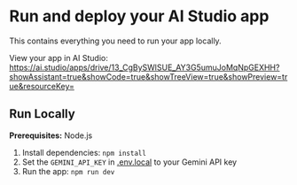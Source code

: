 # Run and deploy your AI Studio app

This contains everything you need to run your app locally.

View your app in AI Studio: https://ai.studio/apps/drive/13_CgBySWlSUE_AY3G5umuJoMqNpGEXHH?showAssistant=true&showCode=true&showTreeView=true&showPreview=true&resourceKey=

## Run Locally

**Prerequisites:**  Node.js


1. Install dependencies:
   `npm install`
2. Set the `GEMINI_API_KEY` in [.env.local](.env.local) to your Gemini API key
3. Run the app:
   `npm run dev`
